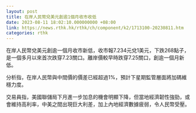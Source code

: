 ```yaml
---
layout: post
title: 在岸人民幣兌美元創逾1個月收市收低
date: 2023-08-11 18:02:10.000000000 +08:00
link: https://news.rthk.hk/rthk/ch/component/k2/1713100-20230811.htm
categories: rthk
---
```


在岸人民幣兌美元創逾一個月收市新低，收市報7.234元兌1美元，下跌268點子，是一個多月以來首次跌穿7.23關口。離岸價較早時跌穿7.25關口，創逾一個月新低。

分析指，在岸人民幣與中間價的價差已經超過1%，預計下星期監管層面將加碼維穩力度。

交易員指，美國聯儲局下月進一步加息的機會明顯下降，但當地經濟韌性強勁，或會維持高利率，中美之間出現巨大利差，加上內地經濟數據疲弱，令人民幣受壓。
